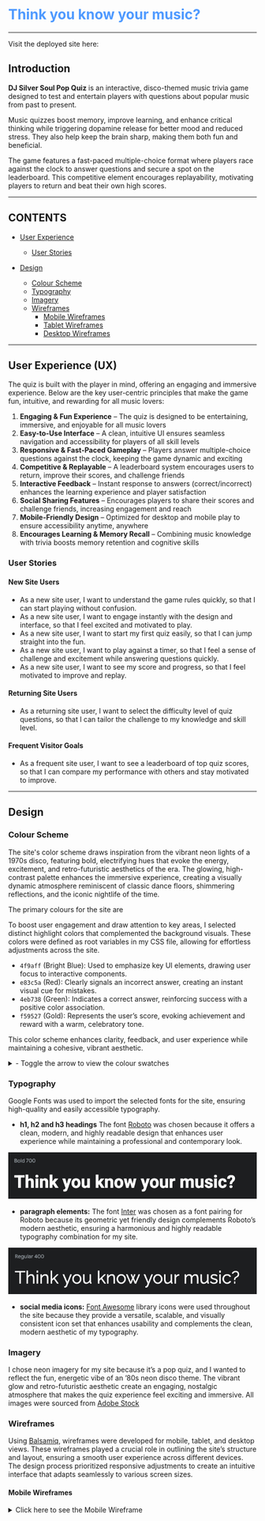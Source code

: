 # <span style="color: #4f9aff">Think you know your music?</span>

---

Visit the deployed site here:

## Introduction

**DJ Silver Soul Pop Quiz** is an interactive, disco-themed music trivia game designed to test and entertain players with questions about popular music from past to present.

Music quizzes boost memory, improve learning, and enhance critical thinking while triggering dopamine release for better mood and reduced stress. They also help keep the brain sharp, making them both fun and beneficial.

The game features a fast-paced multiple-choice format where players race against the clock to answer questions and secure a spot on the leaderboard. This competitive element encourages replayability, motivating players to return and beat their own high scores.

---

## CONTENTS

- [User Experience](#ux)

  - [User Stories](#user-stories)

- [Design](#Design)
  - [Colour Scheme](#colour-scheme)
  - [Typography](#typography)
  - [Imagery](#imagery)
  - [Wireframes](#wireframes)
    - [Mobile Wireframes](#mobile-frames)
    - [Tablet Wireframes](#tablet-frames)
    - [Desktop Wireframes](#desktop-frames)

---

<a id=ux></a>

## User Experience (UX)

The quiz is built with the player in mind, offering an engaging and immersive experience. Below are the key user-centric principles that make the game fun, intuitive, and rewarding for all music lovers:

1. **Engaging & Fun Experience** – The quiz is designed to be entertaining, immersive, and enjoyable for all music lovers
2. **Easy-to-Use Interface** – A clean, intuitive UI ensures seamless navigation and accessibility for players of all skill levels
3. **Responsive & Fast-Paced Gameplay** – Players answer multiple-choice questions against the clock, keeping the game dynamic and exciting
4. **Competitive & Replayable** – A leaderboard system encourages users to return, improve their scores, and challenge friends
5. **Interactive Feedback** – Instant response to answers (correct/incorrect) enhances the learning experience and player satisfaction
6. **Social Sharing Features** – Encourages players to share their scores and challenge friends, increasing engagement and reach
7. **Mobile-Friendly Design** – Optimized for desktop and mobile play to ensure accessibility anytime, anywhere
8. **Encourages Learning & Memory Recall** – Combining music knowledge with trivia boosts memory retention and cognitive skills

<a id=user-stories></a>

### User Stories

#### New Site Users

- As a new site user, I want to understand the game rules quickly, so that I can start playing without confusion.
- As a new site user, I want to engage instantly with the design and interface, so that I feel excited and motivated to play.
- As a new site user, I want to start my first quiz easily, so that I can jump straight into the fun.
- As a new site user, I want to play against a timer, so that I feel a sense of challenge and excitement while answering questions quickly.
- As a new site user, I want to see my score and progress, so that I feel motivated to improve and replay.

#### Returning Site Users

- As a returning site user, I want to select the difficulty level of quiz questions, so that I can tailor the challenge to my knowledge and skill level.

#### Frequent Visitor Goals

- As a frequent site user, I want to see a leaderboard of top quiz scores, so that I can compare my performance with others and stay motivated to improve.

---

<a id=Design></a>

## Design

<a id=colour-scheme></a>

### Colour Scheme

The site's color scheme draws inspiration from the vibrant neon lights of a 1970s disco, featuring bold, electrifying hues that evoke the energy, excitement, and retro-futuristic aesthetics of the era. The glowing, high-contrast palette enhances the immersive experience, creating a visually dynamic atmosphere reminiscent of classic dance floors, shimmering reflections, and the iconic nightlife of the time.

The primary colours for the site are

To boost user engagement and draw attention to key areas, I selected distinct highlight colors that complemented the background visuals. These colors were defined as root variables in my CSS file, allowing for effortless adjustments across the site.

- `4f9aff` (Bright Blue): Used to emphasize key UI elements, drawing user focus to interactive components.
- `e83c5a` (Red): Clearly signals an incorrect answer, creating an instant visual cue for mistakes.
- `4eb738` (Green): Indicates a correct answer, reinforcing success with a positive color association.
- `f59527` (Gold): Represents the user’s score, evoking achievement and reward with a warm, celebratory tone.

This color scheme enhances clarity, feedback, and user experience while maintaining a cohesive, vibrant aesthetic.

<details>
<summary>- Toggle the arrow to view the colour swatches</summary>

![Hex swatch palette](documentation/hex-swatches.webp)

</details>

<a id=typography></a>

### Typography

Google Fonts was used to import the selected fonts for the site, ensuring high-quality and easily accessible typography.

- **h1, h2 and h3 headings** The font [Roboto](https://fonts.google.com/specimen/Roboto?preview.text=Think%20you%20know%20your%20music%3F) was chosen because it offers a clean, modern, and highly readable design that enhances user experience while maintaining a professional and contemporary look.

![Roboto Font Example](documentation/type-roboto.webp)

- **paragraph elements:** The font [Inter](https://fonts.google.com/specimen/Inter) was chosen as a font pairing for Roboto because its geometric yet friendly design complements Roboto’s modern aesthetic, ensuring a harmonious and highly readable typography combination for my site.

![Inter Font Example](documentation/type-inter.webp)

- **social media icons:** [Font Awesome](https://fontawesome.com/) library icons were used throughout the site because they provide a versatile, scalable, and visually consistent icon set that enhances usability and complements the clean, modern aesthetic of my typography.

<a id=imagery></a>

### Imagery

I chose neon imagery for my site because it’s a pop quiz, and I wanted to reflect the fun, energetic vibe of an ’80s neon disco theme. The vibrant glow and retro-futuristic aesthetic create an engaging, nostalgic atmosphere that makes the quiz experience feel exciting and immersive. All images were sourced from [Adobe Stock](https://stock.adobe.com/)

<a id=wireframes></a>

### Wireframes

Using [Balsamiq](https://balsamiq.com/), wireframes were developed for mobile, tablet, and desktop views. These wireframes played a crucial role in outlining the site’s structure and layout, ensuring a smooth user experience across different devices. The design process prioritized responsive adjustments to create an intuitive interface that adapts seamlessly to various screen sizes.

<a id=mobile-frames></a>

#### Mobile Wireframes

<details>
<summary> Click here to see the Mobile Wireframe </summary>

- Home page wireframe

![Home](documentation/mobile-wireframe-info.webp)

- Rules page wireframe

![About](documentation/mobile-wireframe-rules.webp)

- Difficulty page wireframe

![Booking](documentation/mobile-wireframe-difficulty.webp)

- Quiz page wireframe

![Success](documentation/mobile-wireframe-quiz.webp)

- Results page wireframe

![Success](documentation/mobile-wireframe-results.webp)

- 404 page wireframe

![404](documentation/mobile-wireframe-404.webp)

- 500 page wireframe

![404](documentation/mobile-wireframe-500.webp)

</details>
